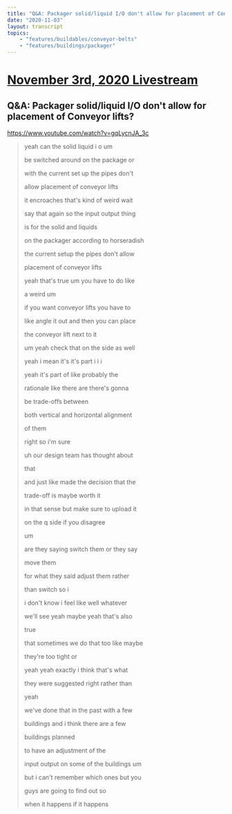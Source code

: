 ```yaml
---
title: "Q&A: Packager solid/liquid I/O don't allow for placement of Conveyor lifts?"
date: "2020-11-03"
layout: transcript
topics:
    - "features/buildables/conveyor-belts"
    - "features/buildings/packager"
---
```

# [November 3rd, 2020 Livestream](../2020-11-03.md)
## Q&A: Packager solid/liquid I/O don't allow for placement of Conveyor lifts?
https://www.youtube.com/watch?v=gqLycnJA_3c
> yeah can the solid liquid i o um
> 
> be switched around on the package or
> 
> with the current set up the pipes don't
> 
> allow placement of conveyor lifts
> 
> it encroaches that's kind of weird wait
> 
> say that again so the input output thing
> 
> is for the solid and liquids
> 
> on the packager according to horseradish
> 
> the current setup the pipes don't allow
> 
> placement of conveyor lifts
> 
> yeah that's true um you have to do like
> 
> a weird um
> 
> if you want conveyor lifts you have to
> 
> like angle it out and then you can place
> 
> the conveyor lift next to it
> 
> um yeah check that on the side as well
> 
> yeah i mean it's it's part i i i
> 
> yeah it's part of like probably the
> 
> rationale like there are there's gonna
> 
> be trade-offs between
> 
> both vertical and horizontal alignment
> 
> of them
> 
> right so i'm sure
> 
> uh our design team has thought about
> 
> that
> 
> and just like made the decision that the
> 
> trade-off is maybe worth it
> 
> in that sense but make sure to upload it
> 
> on the q side if you disagree
> 
> um
> 
> are they saying switch them or they say
> 
> move them
> 
> for what they said adjust them rather
> 
> than switch so i
> 
> i don't know i feel like well whatever
> 
> we'll see yeah maybe yeah that's also
> 
> true
> 
> that sometimes we do that too like maybe
> 
> they're too tight or
> 
> yeah yeah exactly i think that's what
> 
> they were suggested right rather than
> 
> yeah
> 
> we've done that in the past with a few
> 
> buildings and i think there are a few
> 
> buildings planned
> 
> to have an adjustment of the
> 
> input output on some of the buildings um
> 
> but i can't remember which ones but you
> 
> guys are going to find out so
> 
> when it happens if it happens
> 
